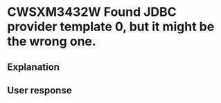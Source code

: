 # CWSXM3432W Found JDBC provider template 0, but it might be the wrong one.

## Explanation

## User response